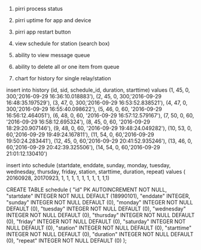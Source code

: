 1. pirri process status
1. pirri uptime for app and device
1. pirri app restart button 

2. view schedule for station (search box)
2. ability to view message queue
3. ability to delete all or one item from queue
5. chart for history for single relay/station



insert into history (id, sid, schedule_id, duration, starttime) values (1, 45, 0, 300,'2016-09-29 16:36:10.018883'),
(2, 45, 0, 300,'2016-09-29 16:48:35.197529'),
(3, 47, 0, 300,'2016-09-29 16:53:52.838521'),
(4, 47, 0, 300,'2016-09-29 16:55:40.098622'),
(5, 46, 0, 60, '2016-09-29 16:56:12.464051'),
(6, 48, 0, 60, '2016-09-29 16:57:12.579167'),
(7, 50, 0, 60, '2016-09-29 16:58:12.695324'),
(8, 45, 0, 60, '2016-09-29 18:29:20.907146'),
(9, 48, 0, 60, '2016-09-29 19:48:24.049282'),
(10, 53, 0, 60,'2016-09-29 19:49:24.167811'),
(11, 54, 0, 60,'2016-09-29 19:50:24.283441'),
(12, 45, 0, 60,'2016-09-29 20:41:52.935246'),
(13, 46, 0, 60,'2016-09-29 20:42:39.325506'),
(14, 54, 0, 60,'2016-09-29 21:01:12.130410')


insert into schedule (startdate, enddate, sunday, monday, tuesday, wednesday, thursday, friday, station, starttime, duration, repeat) values (
20160928, 20170923, 1, 1, 1, 1, 1, 1, 1, 1, 1,1)

CREATE TABLE schedule (
	"id" PK AUTOINCREMENT NOT NULL,
	"startdate" INTEGER NOT NULL DEFAULT (18990101),
	"enddate" INTEGER,
	"sunday" INTEGER NOT NULL DEFAULT (0),
	"monday" INTEGER NOT NULL DEFAULT (0),
	"tuesday" INTEGER NOT NULL DEFAULT (0),
	"wednesday" INTEGER NOT NULL DEFAULT (0),
	"thursday" INTEGER NOT NULL DEFAULT (0),
	"friday" INTEGER NOT NULL DEFAULT (0),
	"saturday" INTEGER NOT NULL DEFAULT (0),
	"station" INTEGER NOT NULL DEFAULT (0),
	"starttime" INTEGER NOT NULL DEFAULT (0),
	"duration" INTEGER NOT NULL DEFAULT (0),
	"repeat" INTEGER NOT NULL DEFAULT (0)
);
